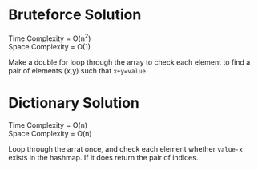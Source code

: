 # Bruteforce Solution
Time Complexity     = O(n<sup>2</sup>)\
Space Complexity    = O(1)

Make a double for loop through the array to check each element to find a pair of elements (x,y) such that `x+y=value`.

# Dictionary Solution
Time Complexity     = O(n)\
Space Complexity    = O(n)

Loop through the arrat once, and check each element whether `value-x` exists in the hashmap. If it does return the pair of indices.